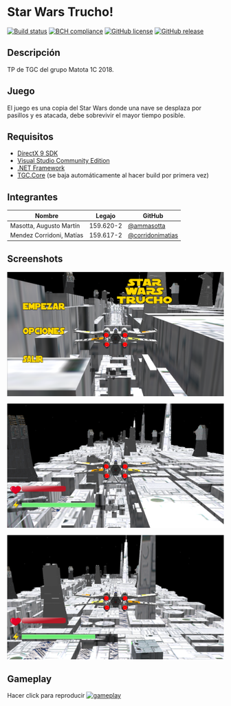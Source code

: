# Star Wars Trucho!
[![Build status](https://ci.appveyor.com/api/projects/status/uvyboubq91uhwf3v?svg=true)](https://ci.appveyor.com/project/rejurime/tgc-group)
[![BCH compliance](https://bettercodehub.com/edge/badge/tgc-utn/tgc-group?branch=master)](https://bettercodehub.com/)
[![GitHub license](https://img.shields.io/github/license/tgc-utn/tgc-group.svg)](https://github.com/tgc-utn/tgc-group/blob/master/LICENSE)
[![GitHub release](https://img.shields.io/github/release/tgc-utn/tgc-group.svg)](https://github.com/tgc-utn/tgc-group/releases)

## Descripción
TP de TGC del grupo Matota 1C 2018.

## Juego
El juego es una copia del Star Wars donde una nave se desplaza por pasillos y es atacada, debe sobrevivir el mayor tiempo posible.

## Requisitos
* [DirectX 9 SDK](http://www.microsoft.com/en-us/download/details.aspx?displaylang=en&id=6812)
* [Visual Studio Community Edition](https://www.visualstudio.com/vs/community)
* [.NET Framework](https://www.microsoft.com/net/download/Windows/run)
* [TGC.Core](https://www.nuget.org/packages/TGC.Core/) (se baja automáticamente al hacer build por primera vez)

## Integrantes

| Nombre | Legajo | GitHub |
| ------ | ------ | ------ | 
| Masotta, Augusto Martín | 159.620-2 | [@ammasotta](https://github.com/ammasotta) | 
| Mendez Corridoni, Matías | 159.617-2 | [@corridonimatias](https://github.com/corridonimatias) |

## Screenshots
[![Screenshot 1](https://raw.githubusercontent.com/matotagroup/2018_1C_3051_Matota/master/TGC.Group/Media/screens/sc1.PNG)](https://raw.githubusercontent.com/matotagroup/2018_1C_3051_Matota/master/TGC.Group/Media/screens/sc1.PNG)

[![Screenshot 2](https://raw.githubusercontent.com/matotagroup/2018_1C_3051_Matota/master/TGC.Group/Media/screens/sc2.PNG)](https://raw.githubusercontent.com/matotagroup/2018_1C_3051_Matota/master/TGC.Group/Media/screens/sc2.PNG)

[![Screenshot 3](https://raw.githubusercontent.com/matotagroup/2018_1C_3051_Matota/master/TGC.Group/Media/screens/sc3.PNG)](https://raw.githubusercontent.com/matotagroup/2018_1C_3051_Matota/master/TGC.Group/Media/screens/sc3.PNG)

## Gameplay
Hacer click para reproducir
[![gameplay](http://img.youtube.com/vi/DiqKdP3TtlE/0.jpg)](https://youtu.be/DiqKdP3TtlE)
